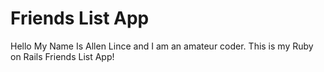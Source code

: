 # Friends List App

Hello My Name Is Allen Lince and I am an amateur coder.
This is my Ruby on Rails Friends List App!
